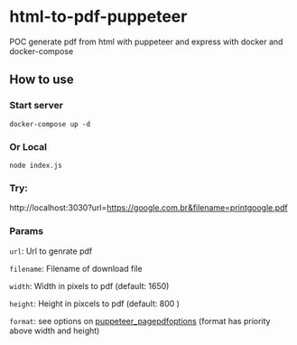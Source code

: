 # html-to-pdf-puppeteer

POC generate pdf from html with puppeteer and express with docker and docker-compose

## How to use

### Start server

`docker-compose up -d`

### Or Local

`node index.js`

### Try:

http://localhost:3030?url=https://google.com.br&filename=printgoogle.pdf

### Params


`url`: Url to genrate pdf


`filename`: Filename of download file


`width`: Width in pixels to pdf (default: 1650)


`height`: Height in pixcels to pdf (default: 800 )


`format`: see options on [puppeteer_pagepdfoptions](https://github.com/puppeteer/puppeteer/blob/v10.2.0/docs/api.md#pagepdfoptions) (format has priority above width and height)
